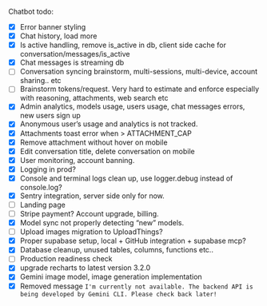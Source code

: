 Chatbot todo:

- [x] Error banner styling
- [x] Chat history, load more
- [x] Is active handling, remove is_active in db, client side cache for conversation/messages/is_active
- [x] Chat messages is streaming db
- [ ] Conversation syncing brainstorm, multi-sessions, multi-device, account sharing.. etc
- [ ] Brainstorm tokens/request. Very hard to estimate and enforce especially with reasoning, attachments, web search etc
- [x] Admin analytics, models usage, users usage, chat messages errors, new users sign up
- [x] Anonymous user’s usage and analytics is not tracked.
- [x] Attachments toast error when > ATTACHMENT_CAP
- [x] Remove attachment without hover on mobile
- [x] Edit conversation title, delete conversation on mobile
- [x] User monitoring, account banning.
- [x] Logging in prod?
- [x] Console and terminal logs clean up, use logger.debug instead of console.log?
- [x] Sentry integration, server side only for now.
- [ ] Landing page
- [ ] Stripe payment? Account upgrade, billing.
- [x] Model sync not properly detecting “new” models.
- [ ] Upload images migration to UploadThings?
- [x] Proper supabase setup, local + GitHub integration + supabase mcp?
- [x] Database cleanup, unused tables, columns, functions etc..
- [ ] Production readiness check
- [x] upgrade recharts to latest version 3.2.0
- [x] Gemini image model, image generation implementation
- [x] Removed message `I'm currently not available. The backend API is being developed by Gemini CLI. Please check back later!`
